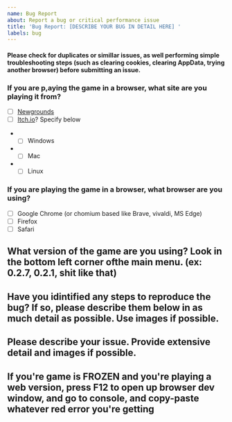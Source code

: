 ```yaml
---
name: Bug Report
about: Report a bug or critical performance issue
title: 'Bug Report: [DESCRIBE YOUR BUG IN DETAIL HERE] '
labels: bug
---
```


[weed]: <> (FILL THIS ISSUE THING OUT AS MUCH AS POSSIBLE)
[weed]: <> (OR ELSE YOUR ISSUE WILL BE LESS LIKELY TO BE SOLVED!)
[weed]: <> (DO NOT POST ABOUT ISSUES FROM OTHER FNF MOD ENGINES! I CANNOT AND PROBABLY WON'T SOLVE THOSE!)
[weed]: <> (GO TO THIER RESPECTIVE GITHUB ISSUES AND REPORT THEM THERE LOL!)

[weed]: <> (ALSO MAKE SURE THAT YOU USE PROPER LABELS, IF YOU'RE RUNNING INTO COMPILER ISSUES, USE THE compiler issue LABEL!!!)

#### Please check for duplicates or simillar issues, as well performing simple troubleshooting steps (such as clearing cookies, clearing AppData, trying another browser) before submitting an issue.
### If you are p,aying the game in a browser, what site are you playing it from?

[weed]: <> (Put an X in the [ ] thingies to fill out checkbox!)
[weed]: <> (something like [x] pretty much, don't screw up or you will look stupid)

- [ ] [Newgrounds](https://newgrounds.com/portal/view/770371)
- [ ] [Itch.io](https://ninja-muffin24.itch.io/funkin)? Specify below
- - [ ] Windows
- - [ ] Mac
- - [ ] Linux

### If you are playing the game in a browser, what browser are you using?

[weed]: <> (Again, put an x in the [ ] box!)

- [ ] Google Chrome (or chomium based like Brave, vivaldi, MS Edge)
- [ ] Firefox
- [ ] Safari

## What version of the game are you using? Look in the bottom left corner ofthe main menu. (ex: 0.2.7, 0.2.1, shit like that)


## Have you idintified any steps to reproduce the bug? If so, please describe them below in as much detail as possible. Use images if possible.

## Please describe your issue. Provide extensive detail and images if possible.



## If you're game is FROZEN and you're playing a web version, press F12 to open up browser dev window, and go to console, and copy-paste whatever red error you're getting
